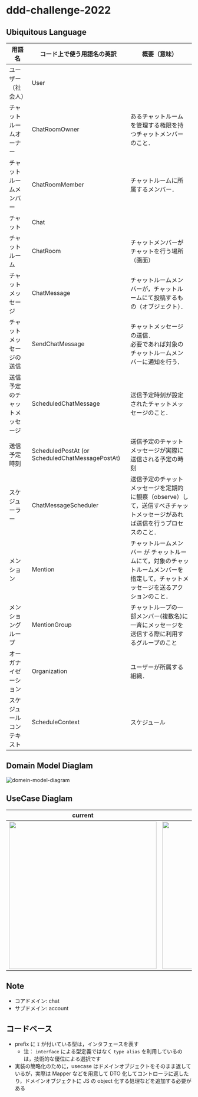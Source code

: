 # ddd-challenge-2022

## Ubiquitous Language

| 用語名                       | コード上で使う用語名の英訳                      | 概要（意味）                                                                                                                     |
| ---------------------------- | ----------------------------------------------- | -------------------------------------------------------------------------------------------------------------------------------- |
| ユーザー（社会人）           | User                                            |                                                                                                                                  |
| チャットルームオーナー       | ChatRoomOwner                                   | あるチャットルームを管理する権限を持つチャットメンバーのこと．                                                                   |
| チャットルームメンバー       | ChatRoomMember                                  | チャットルームに所属するメンバー．                                                                                               |
| チャット                     | Chat                                            |                                                                                                                                  |
| チャットルーム               | ChatRoom                                        | チャットメンバーがチャットを行う場所（画面）                                                                                     |
| チャットメッセージ           | ChatMessage                                     | チャットルームメンバーが，チャットルームにて投稿するもの（オブジェクト）．                                                       |
| チャットメッセージの送信     | SendChatMessage                                 | チャットメッセージの送信．<br>必要であれば対象のチャットルームメンバーに通知を行う．                                             |
| 送信予定のチャットメッセージ | ScheduledChatMessage                            | 送信予定時刻が設定されたチャットメッセージのこと．                                                                               |
| 送信予定時刻                 | ScheduledPostAt (or ScheduledChatMessagePostAt) | 送信予定のチャットメッセージが実際に送信される予定の時刻                                                                         |
| スケジューラー               | ChatMessageScheduler                            | 送信予定のチャットメッセージを定期的に観察（observe）して，送信すべきチャットメッセージがあれば送信を行うプロセスのこと．        |
| メンション                   | Mention                                         | チャットルームメンバー が チャットルームにて，対象のチャットルームメンバーを指定して，チャットメッセージを送るアクションのこと． |
| メンショングループ           | MentionGroup                                    | チャットループの一部メンバー(複数名)に一斉にメッセージを送信する際に利用するグループのこと                                       |
| オーガナイゼーション         | Organization                                    | ユーザーが所属する組織．                                                                                                         |
| スケジュールコンテキスト     | ScheduleContext                                 | スケジュール                                                                                                                     |

## Domain Model Diaglam

![domein-model-diagram](https://user-images.githubusercontent.com/38400669/202908773-2582f38f-4c83-4365-9971-97a106b1b0bc.png)

## UseCase Diaglam

| current                                                                                                                         | future                                                                                                                          |
| ------------------------------------------------------------------------------------------------------------------------------- | ------------------------------------------------------------------------------------------------------------------------------- |
| <img src="https://user-images.githubusercontent.com/38400669/202908773-2582f38f-4c83-4365-9971-97a106b1b0bc.png" width="400px"> | <img src="https://user-images.githubusercontent.com/38400669/202908773-2582f38f-4c83-4365-9971-97a106b1b0bc.png" width="400px"> |

## Note

- コアドメイン: chat
- サブドメイン: account

## コードベース

- prefix に `I` が付いている型は，インタフェースを表す
  - 注： `interface` による型定義ではなく `type alias` を利用しているのは，技術的な優位による選択です
- 実装の簡略化のために，usecase はドメインオブジェクトをそのまま返しているが，実際は Mapper などを用意して DTO 化してコントローラに返したり，ドメインオブジェクトに JS の object 化する処理などを追加する必要がある

